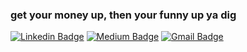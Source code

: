 ### get your money up, then your funny up ya dig
[![Linkedin Badge](https://img.shields.io/badge/-EvanLin-blue?style=flat-square&logo=Linkedin&logoColor=white&link=https://www.linkedin.com/in/evan-lin-0b764b1a3/)](https://www.linkedin.com/in/evan-lin-0b764b1a3/) [![Medium Badge](https://img.shields.io/badge/-@evxxan-03a57a?style=flat-square&labelColor=000000&logo=Medium&link=https://medium.com/@evxxan)](https://evxxan.medium.com/)
[![Gmail Badge](https://img.shields.io/badge/-evanlin416@gmail.com-c14438?style=flat-square&logo=Gmail&logoColor=white&link=mailto:evanlin416@gmail.com)](mailto:evanlin416@gmail.com)




